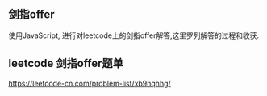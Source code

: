 ## 剑指offer
使用JavaScript, 进行对leetcode上的剑指offer解答,这里罗列解答的过程和收获.

## leetcode 剑指offer题单
https://leetcode-cn.com/problem-list/xb9nqhhg/